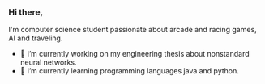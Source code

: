### Hi there,
 I'm computer science student passionate about arcade and racing games, AI and traveling. 
 - 🔭 I’m currently working on my engineering thesis about nonstandard neural networks.
 - 🌱 I’m currently learning programming languages java and python.


<!--
**SirMefju/SirMefju** is a ✨ _special_ ✨ repository because its `README.md` (this file) appears on your GitHub profile.

Here are some ideas to get you started:

- 🔭 I’m currently working on ...
- 🌱 I’m currently learning ...
- 👯 I’m looking to collaborate on ...
- 🤔 I’m looking for help with ...
- 💬 Ask me about ...
- 📫 How to reach me: ...
- 😄 Pronouns: ...
- ⚡ Fun fact: ...
-->
